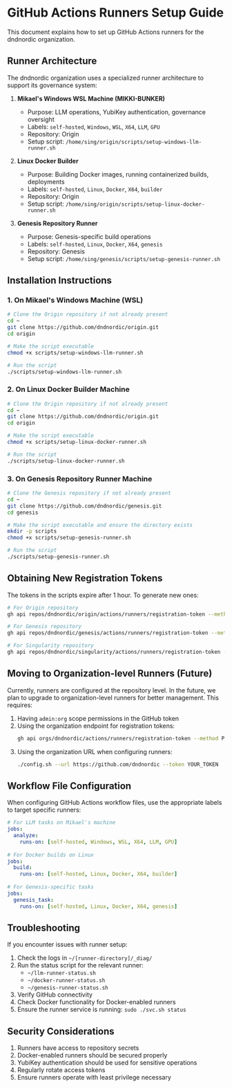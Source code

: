 # GitHub Actions Runners Setup Guide

This document explains how to set up GitHub Actions runners for the dndnordic organization.

## Runner Architecture

The dndnordic organization uses a specialized runner architecture to support its governance system:

1. **Mikael's Windows WSL Machine (MIKKI-BUNKER)**
   - Purpose: LLM operations, YubiKey authentication, governance oversight
   - Labels: `self-hosted`, `Windows`, `WSL`, `X64`, `LLM`, `GPU`
   - Repository: Origin
   - Setup script: `/home/sing/origin/scripts/setup-windows-llm-runner.sh`

2. **Linux Docker Builder**
   - Purpose: Building Docker images, running containerized builds, deployments
   - Labels: `self-hosted`, `Linux`, `Docker`, `X64`, `builder`
   - Repository: Origin
   - Setup script: `/home/sing/origin/scripts/setup-linux-docker-runner.sh`

3. **Genesis Repository Runner**
   - Purpose: Genesis-specific build operations
   - Labels: `self-hosted`, `Linux`, `Docker`, `X64`, `genesis`
   - Repository: Genesis
   - Setup script: `/home/sing/genesis/scripts/setup-genesis-runner.sh`

## Installation Instructions

### 1. On Mikael's Windows Machine (WSL)

```bash
# Clone the Origin repository if not already present
cd ~
git clone https://github.com/dndnordic/origin.git
cd origin

# Make the script executable
chmod +x scripts/setup-windows-llm-runner.sh

# Run the script
./scripts/setup-windows-llm-runner.sh
```

### 2. On Linux Docker Builder Machine

```bash
# Clone the Origin repository if not already present
cd ~
git clone https://github.com/dndnordic/origin.git
cd origin

# Make the script executable
chmod +x scripts/setup-linux-docker-runner.sh

# Run the script
./scripts/setup-linux-docker-runner.sh
```

### 3. On Genesis Repository Runner Machine

```bash
# Clone the Genesis repository if not already present
cd ~
git clone https://github.com/dndnordic/genesis.git
cd genesis

# Make the script executable and ensure the directory exists
mkdir -p scripts
chmod +x scripts/setup-genesis-runner.sh

# Run the script
./scripts/setup-genesis-runner.sh
```

## Obtaining New Registration Tokens

The tokens in the scripts expire after 1 hour. To generate new ones:

```bash
# For Origin repository
gh api repos/dndnordic/origin/actions/runners/registration-token --method POST | jq -r '.token'

# For Genesis repository
gh api repos/dndnordic/genesis/actions/runners/registration-token --method POST | jq -r '.token'

# For Singularity repository
gh api repos/dndnordic/singularity/actions/runners/registration-token --method POST | jq -r '.token'
```

## Moving to Organization-level Runners (Future)

Currently, runners are configured at the repository level. In the future, we plan to upgrade to organization-level runners for better management. This requires:

1. Having `admin:org` scope permissions in the GitHub token
2. Using the organization endpoint for registration tokens:
   ```bash
   gh api orgs/dndnordic/actions/runners/registration-token --method POST | jq -r '.token'
   ```
3. Using the organization URL when configuring runners:
   ```bash
   ./config.sh --url https://github.com/dndnordic --token YOUR_TOKEN
   ```

## Workflow File Configuration

When configuring GitHub Actions workflow files, use the appropriate labels to target specific runners:

```yaml
# For LLM tasks on Mikael's machine
jobs:
  analyze:
    runs-on: [self-hosted, Windows, WSL, X64, LLM, GPU]
    
# For Docker builds on Linux
jobs:
  build:
    runs-on: [self-hosted, Linux, Docker, X64, builder]
    
# For Genesis-specific tasks
jobs:
  genesis_task:
    runs-on: [self-hosted, Linux, Docker, X64, genesis]
```

## Troubleshooting

If you encounter issues with runner setup:

1. Check the logs in `~/[runner-directory]/_diag/`
2. Run the status script for the relevant runner:
   - `~/llm-runner-status.sh`
   - `~/docker-runner-status.sh`
   - `~/genesis-runner-status.sh`
3. Verify GitHub connectivity
4. Check Docker functionality for Docker-enabled runners
5. Ensure the runner service is running: `sudo ./svc.sh status`

## Security Considerations

1. Runners have access to repository secrets
2. Docker-enabled runners should be secured properly
3. YubiKey authentication should be used for sensitive operations
4. Regularly rotate access tokens
5. Ensure runners operate with least privilege necessary